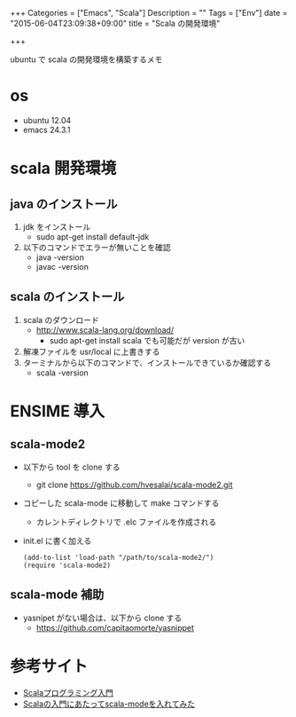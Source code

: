 +++
Categories = ["Emacs", "Scala"]
Description = ""
Tags = ["Env"]
date = "2015-06-04T23:09:38+09:00"
title = "Scala の開発環境"

+++

ubuntu で scala の開発環境を構築するメモ
 <!--more-->
# os

-   ubuntu 12.04
-   emacs 24.3.1

# scala 開発環境

## java のインストール

1.  jdk をインストール
    -   sudo apt-get install default-jdk
2.  以下のコマンドでエラーが無いことを確認
    -   java -version
    -   javac -version

## scala のインストール

1.  scala のダウンロード
    -   <http://www.scala-lang.org/download/>   
        -   sudo apt-get install scala でも可能だが version が古い
2.  解凍ファイルを usr/local に上書きする
3.  ターミナルから以下のコマンドで、インストールできているか確認する
    -   scala -version

# ENSIME 導入

## scala-mode2

-   以下から tool を clone する
    -   git clone <https://github.com/hvesalai/scala-mode2.git>
-   コピーした scala-mode に移動して make コマンドする
    -   カレントディレクトリで .elc ファイルを作成される
-   init.el に書く加える
    
        (add-to-list 'load-path "/path/to/scala-mode2/")
        (require 'scala-mode2)

## scala-mode 補助

-   yasnipet がない場合は、以下から clone する
    -   <https://github.com/capitaomorte/yasnippet>

# 参考サイト

-   [Scalaプログラミング入門](http://bach.istc.kobe-u.ac.jp/lect/ProLang/org/scala.html)
-   [Scalaの入門にあたってscala-modeを入れてみた](http://blog.iss.ms/2012/06/02/101357)
